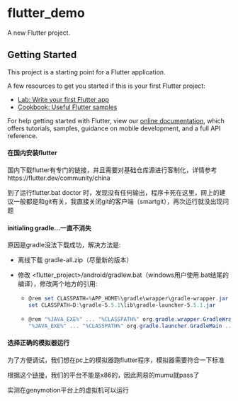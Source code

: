 # flutter_demo

A new Flutter project.

## Getting Started

This project is a starting point for a Flutter application.

A few resources to get you started if this is your first Flutter project:

- [Lab: Write your first Flutter app](https://flutter.io/docs/get-started/codelab)
- [Cookbook: Useful Flutter samples](https://flutter.io/docs/cookbook)

For help getting started with Flutter, view our 
[online documentation](https://flutter.io/docs), which offers tutorials, 
samples, guidance on mobile development, and a full API reference.

#### 在国内安装flutter

国内下载flutter有专门的链接，并且需要对基础仓库源进行客制化，详情参考https://flutter.dev/community/china

到了运行flutter.bat doctor 时，发现没有任何输出，程序卡死在这里，网上的建议一般都是和git有关，我直接关闭git的客户端（smartgit），再次运行就没出现问题

#### initialing gradle...一直不消失

原因是gradle没法下载成功，解决方法是:

- 离线下载 gradle-all.zip（尽量新的版本）

- 修改 <flutter_project>/android/gradlew.bat（windows用户使用.bat结尾的编译），修改两个地方的引用:

  - ```powershell
    @rem set CLASSPATH=%APP_HOME%\gradle\wrapper\gradle-wrapper.jar
    set CLASSPATH=D:\gradle-5.5.1\lib\gradle-launcher-5.5.1.jar
    ```

  - ```powershell
    @rem "%JAVA_EXE%" ... "%CLASSPATH%" org.gradle.wrapper.GradleWrapperMain ...
    "%JAVA_EXE%" ... "%CLASSPATH%" org.gradle.launcher.GradleMain ...
    ```

#### 选择正确的模拟器运行

为了方便调试，我们想在pc上的模拟器跑flutter程序，模拟器需要符合一下标准

根据这个[链接](https://developer.android.com/ndk/guides/abis)，我们的平台不能是x86的，因此网易的mumu就pass了

实测在genymotion平台上的虚拟机可以运行

